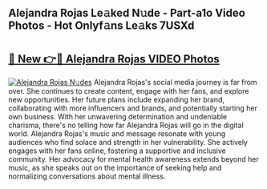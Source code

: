 ## Alejandra Rojas Le𝚊ked N𝚞de - Part-a1o Video Photos - Hot Onlyf𝚊ns Le𝚊ks 7USXd

# <h2><a href="http://ab97350.deff.icu/?id=Alejandra+Rojas">🔗 New 👉🔴 Alejandra Rojas VIDEO Photos</a></h2>

[![Alejandra Rojas N𝚞des](https://i.imgur.com/rIISA9y.gif)](http://ab97350.deff.icu/?id=Alejandra+Rojas)
Alejandra Rojas's social media journey is far from over. She continues to create content, engage with her fans, and explore new opportunities. Her future plans include expanding her brand, collaborating with more influencers and brands, and potentially starting her own business. With her unwavering determination and undeniable charisma, there's no telling how far Alejandra Rojas will go in the digital world. Alejandra Rojas's music and message resonate with young audiences who find solace and strength in her vulnerability. She actively engages with her fans online, fostering a supportive and inclusive community. Her advocacy for mental health awareness extends beyond her music, as she speaks out on the importance of seeking help and normalizing conversations about mental illness.
